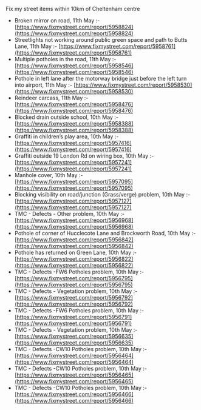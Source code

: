 Fix my street items within 10km of Cheltenham centre

<!-- fix_marker starts -->

- Broken mirror on road, 11th May :- [https://www.fixmystreet.com/report/5958824](https://www.fixmystreet.com/report/5958824)
- Streetlights not working around public green space and path to Butts Lane, 11th May :- [https://www.fixmystreet.com/report/5958761](https://www.fixmystreet.com/report/5958761)
- Multiple potholes in the road, 11th May :- [https://www.fixmystreet.com/report/5958546](https://www.fixmystreet.com/report/5958546)
- Pothole in left lane after the motorway bridge just before the left turn into airport, 11th May :- [https://www.fixmystreet.com/report/5958530](https://www.fixmystreet.com/report/5958530)
- Reindeer carcass, 11th May :- [https://www.fixmystreet.com/report/5958476](https://www.fixmystreet.com/report/5958476)
- Blocked drain outside school, 10th May :- [https://www.fixmystreet.com/report/5958388](https://www.fixmystreet.com/report/5958388)
- Graffiti in children’s play area, 10th May :- [https://www.fixmystreet.com/report/5957416](https://www.fixmystreet.com/report/5957416)
- Graffiti outside 19 London Rd on wiring box, 10th May :- [https://www.fixmystreet.com/report/5957241](https://www.fixmystreet.com/report/5957241)
- Manhole cover, 10th May :- [https://www.fixmystreet.com/report/5957095](https://www.fixmystreet.com/report/5957095)
- Blocking visibility on road/junction (Grass/verge) problem, 10th May :- [https://www.fixmystreet.com/report/5957127](https://www.fixmystreet.com/report/5957127)
- TMC - Defects - Other problem, 10th May :- [https://www.fixmystreet.com/report/5956968](https://www.fixmystreet.com/report/5956968)
- Pothole of corner of Hucclecote Lane and Brockworth Road, 10th May :- [https://www.fixmystreet.com/report/5956842](https://www.fixmystreet.com/report/5956842)
- Pothole has returned on Green Lane, 10th May :- [https://www.fixmystreet.com/report/5956822](https://www.fixmystreet.com/report/5956822)
- TMC - Defects -FW6 Potholes problem, 10th May :- [https://www.fixmystreet.com/report/5956795](https://www.fixmystreet.com/report/5956795)
- TMC - Defects - Vegetation problem, 10th May :- [https://www.fixmystreet.com/report/5956792](https://www.fixmystreet.com/report/5956792)
- TMC - Defects -FW6 Potholes problem, 10th May :- [https://www.fixmystreet.com/report/5956791](https://www.fixmystreet.com/report/5956791)
- TMC - Defects - Vegetation problem, 10th May :- [https://www.fixmystreet.com/report/5956635](https://www.fixmystreet.com/report/5956635)
- TMC - Defects -CW10 Potholes problem, 10th May :- [https://www.fixmystreet.com/report/5956464](https://www.fixmystreet.com/report/5956464)
- TMC - Defects -CW10 Potholes problem, 10th May :- [https://www.fixmystreet.com/report/5956465](https://www.fixmystreet.com/report/5956465)
- TMC - Defects -CW10 Potholes problem, 10th May :- [https://www.fixmystreet.com/report/5956466](https://www.fixmystreet.com/report/5956466)

<!-- fix_marker ends -->